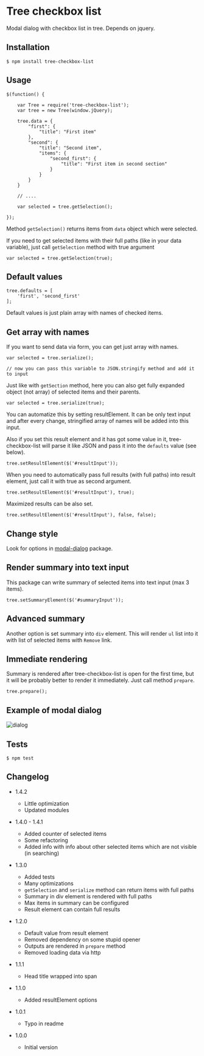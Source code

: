 # Tree checkbox list

Modal dialog with checkbox list in tree.
Depends on jquery.

## Installation

```
$ npm install tree-checkbox-list
```

## Usage

```
$(function() {

	var Tree = require('tree-checkbox-list');
	var tree = new Tree(window.jQuery);

	tree.data = {
		"first": {
			"title": "First item"
		},
		"second": {
			"title": "Second item",
			"items": {
				"second_first": {
					"title": "First item in second section"
				}
			}
		}
	}

	// ....

	var selected = tree.getSelection();

});
```

Method `getSelection()` returns items from `data` object which were selected.

If you need to get selected items with their full paths (like in your data variable), just call `getSelection` method with
true argument

```
var selected = tree.getSelection(true);
```

## Default values

```
tree.defaults = [
	'first', 'second_first'
];
```

Default values is just plain array with names of checked items.

## Get array with names

If you want to send data via form, you can get just array with names.

```
var selected = tree.serialize();

// now you can pass this variable to JSON.stringify method and add it to input
```

Just like with `getSection` method, here you can also get fully expanded object (not array) of selected items and their
parents.

```
var selected = tree.serialize(true);
```

You can automatize this by setting resultElement. It can be only text input and after every change, stringified array
of names will be added into this input.

Also if you set this result element and it has got some value in it, tree-checkbox-list will parse it like JSON and pass it
into the `defaults` value (see below).

```
tree.setResultElement($('#resultInput'));
```

When you need to automatically pass full results (with full paths) into result element, just call it with true as second
argument.

```
tree.setResultElement($('#resultInput'), true);
```

Maximized results can be also set.

```
tree.setResultElement($('#resultInput'), false, false);
```

## Change style

Look for options in [modal-dialog](https://npmjs.org/package/modal-dialog) package.

## Render summary into text input

This package can write summary of selected items into text input (max 3 items).

```
tree.setSummaryElement($('#summaryInput'));
```

## Advanced summary

Another option is set summary into `div` element. This will render `ul` list into it with list of selected items with
`Remove` link.

## Immediate rendering

Summary is rendered after tree-checkbox-list is open for the first time, but it will be probably better to render it
immediately. Just call method `prepare`.

```
tree.prepare();
```

## Example of modal dialog

![dialog](https://raw.github.com/sakren/node-tree-checkbox-list/master/example.png)

## Tests

```
$ npm test
```

## Changelog

* 1.4.2
	+ Little optimization
	+ Updated modules

* 1.4.0 - 1.4.1
	+ Added counter of selected items
	+ Some refactoring
	+ Added info with info about other selected items which are not visible (in searching)

* 1.3.0
	+ Added tests
	+ Many optimizations
	+ `getSelection` and `serialize` method can return items with full paths
	+ Summary in div element is rendered with full paths
	+ Max items in summary can be configured
	+ Result element can contain full results

* 1.2.0
	+ Default value from result element
	+ Removed dependency on some stupid opener
	+ Outputs are rendered in `prepare` method
	+ Removed loading data via http

* 1.1.1
	+ Head title wrapped into span

* 1.1.0
	+ Added resultElement options

* 1.0.1
	+ Typo in readme

* 1.0.0
	+ Initial version